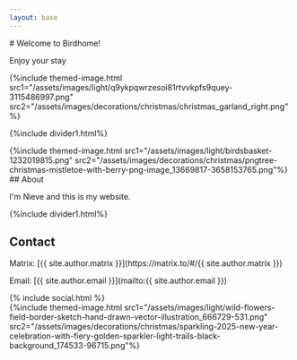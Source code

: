 ```yaml
---
layout: base 
---
```

<div class="flex">
  <div markdown="1" class="grow">
# Welcome to Birdhome!

Enjoy your stay

  </div>
  <div class="w-2/5 -ml-2">
    {%include themed-image.html src1="/assets/images/light/q9ykpqwrzesoi81rtvvkpfs9quey-3115486997.png" src2="/assets/images/decorations/christmas/christmas_garland_right.png"%}
  </div>

</div>

{%include divider1.html%}

<div class="flex gap-2.5">
  <div class="h-40">
    {%include themed-image.html src1="/assets/images/light/birdsbasket-1232019815.png" src2="/assets/images/decorations/christmas/pngtree-christmas-mistletoe-with-berry-png-image_13669817-3658153765.png"%}
  </div>
  <div markdown="1" class="grow">
## About

I'm Nieve and this is my website.
  </div>

</div>

{%include divider1.html%}

## Contact

<div class="flex gap-2.5">
  <div markdown="1" class="grow">
Matrix: [{{ site.author.matrix }}](https://matrix.to/#/{{ site.author.matrix }})

Email: [{{ site.author.email }}](mailto:{{ site.author.email }})    
  </div>
  <div class="grow">
{% include social.html %}
  </div>
</div>
<div class="-mb-3 flex justify-center">
  {%include themed-image.html src1="/assets/images/light/wild-flowers-field-border-sketch-hand-drawn-vector-illustration_666729-531.png" src2="/assets/images/decorations/christmas/sparkling-2025-new-year-celebration-with-fiery-golden-sparkler-light-trails-black-background_174533-96715.png"%}
</div>

<style>
  
</style>